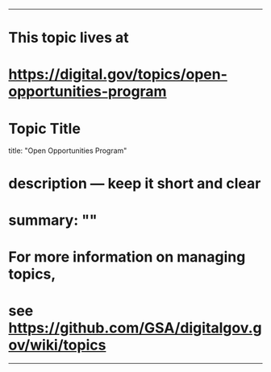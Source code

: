 
---
# This topic lives at
# https://digital.gov/topics/open-opportunities-program

# Topic Title
title: "Open Opportunities Program"

# description — keep it short and clear
# summary: ""


# For more information on managing topics,
# see https://github.com/GSA/digitalgov.gov/wiki/topics
---